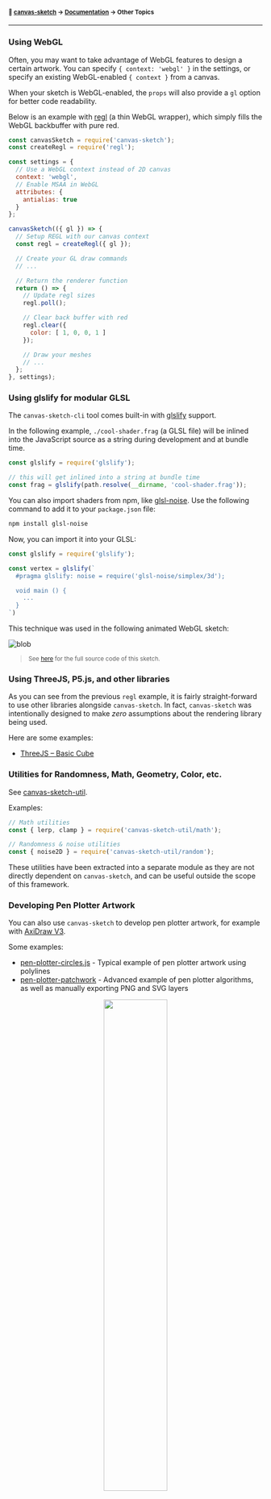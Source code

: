 #### <sup>:closed_book: [canvas-sketch](../README.md) → [Documentation](./README.md) → Other Topics</sup>

---

### Using WebGL

Often, you may want to take advantage of WebGL features to design a certain artwork. You can specify `{ context: 'webgl' }` in the settings, or specify an existing WebGL-enabled `{ context }` from a canvas.

When your sketch is WebGL-enabled, the `props` will also provide a `gl` option for better code readability.

Below is an example with [regl](https://github.com/regl-project/regl) (a thin WebGL wrapper), which simply fills the WebGL backbuffer with pure red.

```js
const canvasSketch = require('canvas-sketch');
const createRegl = require('regl');

const settings = {
  // Use a WebGL context instead of 2D canvas
  context: 'webgl',
  // Enable MSAA in WebGL
  attributes: {
    antialias: true
  }
};

canvasSketch(({ gl }) => {
  // Setup REGL with our canvas context
  const regl = createRegl({ gl });

  // Create your GL draw commands
  // ...

  // Return the renderer function
  return () => {
    // Update regl sizes
    regl.poll();

    // Clear back buffer with red
    regl.clear({
      color: [ 1, 0, 0, 1 ]
    });

    // Draw your meshes
    // ...
  };
}, settings);
```

### Using glslify for modular GLSL

The `canvas-sketch-cli` tool comes built-in with [glslify](https://github.com/glslify/glslify) support.

In the following example, `./cool-shader.frag` (a GLSL file) will be inlined into the JavaScript source as a string during development and at bundle time.

```js
const glslify = require('glslify');

// this will get inlined into a string at bundle time
const frag = glslify(path.resolve(__dirname, 'cool-shader.frag'));
```

You can also import shaders from npm, like [glsl-noise](https://github.com/hughsk/glsl-noise). Use the following command to add it to your `package.json` file:

```sh
npm install glsl-noise
```

Now, you can import it into your GLSL:

```js
const glslify = require('glslify');

const vertex = glslify(`
  #pragma glslify: noise = require('glsl-noise/simplex/3d');

  void main () {
    ...
  }
`)
```

This technique was used in the following animated WebGL sketch:

![blob](assets/images/blob.gif)

> <sub>See [here](../examples/animated-regl-dither-blob.js) for the full source code of this sketch.</sub>

### Using ThreeJS, P5.js, and other libraries

As you can see from the previous `regl` example, it is fairly straight-forward to use other libraries alongside `canvas-sketch`. In fact, `canvas-sketch` was intentionally designed to make *zero* assumptions about the rendering library being used.

Here are some examples:

- [ThreeJS – Basic Cube](../examples/animated-three-basic-cube.js)

### Utilities for Randomness, Math, Geometry, Color, etc.

See [canvas-sketch-util](https://github.com/mattdesl/canvas-sketch).

Examples:

```js
// Math utilities
const { lerp, clamp } = require('canvas-sketch-util/math');

// Randomness & noise utilities
const { noise2D } = require('canvas-sketch-util/random');
```

These utilities have been extracted into a separate module as they are not directly dependent on `canvas-sketch`, and can be useful outside the scope of this framework.

### Developing Pen Plotter Artwork

You can also use `canvas-sketch` to develop pen plotter artwork, for example with [AxiDraw V3](https://shop.evilmadscientist.com/productsmenu/846).

Some examples:

- [pen-plotter-circles.js](../examples/pen-plotter-circles.js) - Typical example of pen plotter artwork using polylines
- [pen-plotter-patchwork](../examples/pen-plotter-patchwork.js) - Advanced example of pen plotter algorithms, as well as manually exporting PNG and SVG layers

<p align="center">
  <img src="assets/images/penplot2.png" width="50%" />
</p>


You can use the `--template=penplot` flag in the CLI along with `--new` to quickly generate a new pen plotter print. (Since `canvas-sketch-cli@1.1.0`)

To learn more about AxiDraw and pen plotter art, see here:

- [Pen Plotter Art & Algorithms - Part 1](https://mattdesl.svbtle.com/pen-plotter-1)
- [Pen Plotter Art & Algorithms - Part 2](https://mattdesl.svbtle.com/pen-plotter-2)

### Async Sketches: Loading Images & Other Assets

Some artworks depend on images, sounds, fonts, and so forth. Your sketch can return a `Promise` that resolves to your *renderer* function, allowing you to load items specific to each sketch.

For convenience, we suggest the [load-asset](http://npmjs.com/package/load-asset) library and taking advantage of `async/await` support in latest browsers (like Chrome).

For example, let's say we want to load the below "Baboon" test image and glitch its pixels.

<img src="assets/images/baboon.jpg" width="25%" />

<p></p>

Our sketch might look like this:

```js
const canvasSketch = require('canvas-sketch');
const load = require('load-asset');

// We create an 'async' sketch
canvasSketch(async ({ update }) => {
  // Await the image loader, it returns the loaded <img>
  const image = await load('assets/baboon.jpg');

  // Once the image is loaded, we can update the output
  // settings to match it
  update({
    dimensions: [ image.width, image.height ]
  });

  // Now render our sketch
  return ({ context, width, height }) => {
    // Draw the loaded image to the canvas
    context.drawImage(image, 0, 0, width, height);

    // Extract bitmap pixel data
    const pixels = context.getImageData(0, 0, width, height);

    // Manipulate pixel data
    // ... sort & glitch pixels ...

    // Put new pixels back into canvas
    context.putImageData(pixels, 0, 0);
  };
});
```

After implementing some pixel sorting, we end up with:

<img src="assets/images/pixels-2.jpg" width="50%" />

<p></p>

> <sub>See [here](../examples/canvas-image-processing.js) for the full source code of this sketch.</sub>

### Building for Web, Installations & VJ

TODO.

## 

#### <sup>[← Back to Documentation](./README.md)